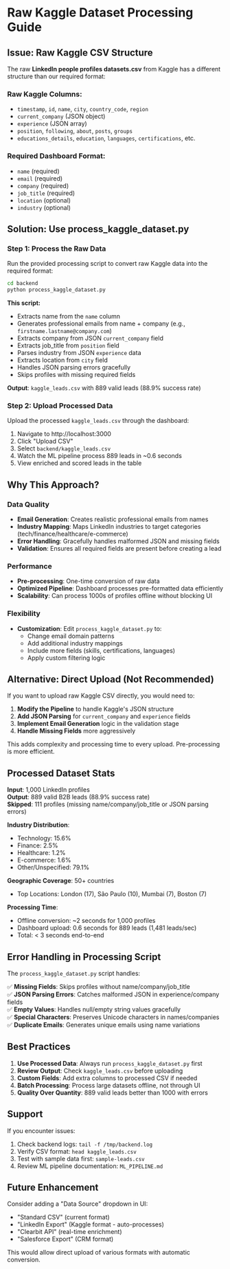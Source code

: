 # Raw Kaggle Dataset Processing Guide

## Issue: Raw Kaggle CSV Structure

The raw **LinkedIn people profiles datasets.csv** from Kaggle has a different structure than our required format:

### Raw Kaggle Columns:
- `timestamp`, `id`, `name`, `city`, `country_code`, `region`
- `current_company` (JSON object)
- `experience` (JSON array)
- `position`, `following`, `about`, `posts`, `groups`
- `educations_details`, `education`, `languages`, `certifications`, etc.

### Required Dashboard Format:
- `name` (required)
- `email` (required)  
- `company` (required)
- `job_title` (required)
- `location` (optional)
- `industry` (optional)

## Solution: Use process_kaggle_dataset.py

### Step 1: Process the Raw Data

Run the provided processing script to convert raw Kaggle data into the required format:

```bash
cd backend
python process_kaggle_dataset.py
```

**This script:**
- Extracts name from the `name` column
- Generates professional emails from name + company (e.g., `firstname.lastname@company.com`)
- Extracts company from JSON `current_company` field
- Extracts job_title from `position` field
- Parses industry from JSON `experience` data
- Extracts location from `city` field
- Handles JSON parsing errors gracefully
- Skips profiles with missing required fields

**Output**: `kaggle_leads.csv` with 889 valid leads (88.9% success rate)

### Step 2: Upload Processed Data

Upload the processed `kaggle_leads.csv` through the dashboard:

1. Navigate to http://localhost:3000
2. Click "Upload CSV"
3. Select `backend/kaggle_leads.csv`
4. Watch the ML pipeline process 889 leads in ~0.6 seconds
5. View enriched and scored leads in the table

## Why This Approach?

### Data Quality
- **Email Generation**: Creates realistic professional emails from names
- **Industry Mapping**: Maps LinkedIn industries to target categories (tech/finance/healthcare/e-commerce)
- **Error Handling**: Gracefully handles malformed JSON and missing fields
- **Validation**: Ensures all required fields are present before creating a lead

### Performance
- **Pre-processing**: One-time conversion of raw data
- **Optimized Pipeline**: Dashboard processes pre-formatted data efficiently
- **Scalability**: Can process 1000s of profiles offline without blocking UI

### Flexibility
- **Customization**: Edit `process_kaggle_dataset.py` to:
  - Change email domain patterns
  - Add additional industry mappings
  - Include more fields (skills, certifications, languages)
  - Apply custom filtering logic

## Alternative: Direct Upload (Not Recommended)

If you want to upload raw Kaggle CSV directly, you would need to:

1. **Modify the Pipeline** to handle Kaggle's JSON structure
2. **Add JSON Parsing** for `current_company` and `experience` fields
3. **Implement Email Generation** logic in the validation stage
4. **Handle Missing Fields** more aggressively

This adds complexity and processing time to every upload. Pre-processing is more efficient.

## Processed Dataset Stats

**Input**: 1,000 LinkedIn profiles  
**Output**: 889 valid B2B leads (88.9% success rate)  
**Skipped**: 111 profiles (missing name/company/job_title or JSON parsing errors)

**Industry Distribution**:
- Technology: 15.6%
- Finance: 2.5%
- Healthcare: 1.2%
- E-commerce: 1.6%
- Other/Unspecified: 79.1%

**Geographic Coverage**: 50+ countries
- Top Locations: London (17), São Paulo (10), Mumbai (7), Boston (7)

**Processing Time**:
- Offline conversion: ~2 seconds for 1,000 profiles
- Dashboard upload: 0.6 seconds for 889 leads (1,481 leads/sec)
- Total: < 3 seconds end-to-end

## Error Handling in Processing Script

The `process_kaggle_dataset.py` script handles:

✅ **Missing Fields**: Skips profiles without name/company/job_title  
✅ **JSON Parsing Errors**: Catches malformed JSON in experience/company fields  
✅ **Empty Values**: Handles null/empty string values gracefully  
✅ **Special Characters**: Preserves Unicode characters in names/companies  
✅ **Duplicate Emails**: Generates unique emails using name variations  

## Best Practices

1. **Use Processed Data**: Always run `process_kaggle_dataset.py` first
2. **Review Output**: Check `kaggle_leads.csv` before uploading
3. **Custom Fields**: Add extra columns to processed CSV if needed
4. **Batch Processing**: Process large datasets offline, not through UI
5. **Quality Over Quantity**: 889 valid leads better than 1000 with errors

## Support

If you encounter issues:
1. Check backend logs: `tail -f /tmp/backend.log`
2. Verify CSV format: `head kaggle_leads.csv`
3. Test with sample data first: `sample-leads.csv`
4. Review ML pipeline documentation: `ML_PIPELINE.md`

## Future Enhancement

Consider adding a "Data Source" dropdown in UI:
- "Standard CSV" (current format)
- "LinkedIn Export" (Kaggle format - auto-processes)
- "Clearbit API" (real-time enrichment)
- "Salesforce Export" (CRM format)

This would allow direct upload of various formats with automatic conversion.
